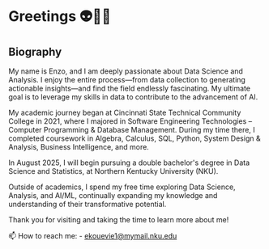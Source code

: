 # Greetings 👽✌🏾

## Biography

My name is Enzo, and I am deeply passionate about Data Science and Analysis. I enjoy the entire process—from data collection to generating actionable insights—and find the field endlessly fascinating. My ultimate goal is to leverage my skills in data to contribute to the advancement of AI.

My academic journey began at Cincinnati State Technical Community College in 2021, where I majored in Software Engineering Technologies – Computer Programming & Database Management. During my time there, I completed coursework in Algebra, Calculus, SQL, Python, System Design & Analysis, Business Intelligence, and more.

In August 2025, I will begin pursuing a double bachelor's degree in Data Science and Statistics, at Northern Kentucky University (NKU).

Outside of academics, I spend my free time exploring Data Science, Analysis, and AI/ML, continually expanding my knowledge and understanding of their transformative potential.

Thank you for visiting and taking the time to learn more about me!

📫 How to reach me:
    - ekouevie1@mymail.nku.edu
